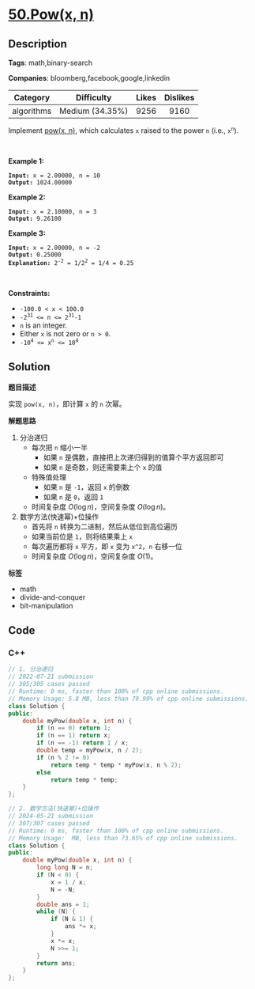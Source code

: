 # [50.Pow(x, n)](https://leetcode.com/problems/powx-n/description/)

## Description

**Tags**: math,binary-search

**Companies**: bloomberg,facebook,google,linkedin

|  Category  |   Difficulty    | Likes | Dislikes |
| :--------: | :-------------: | :---: | :------: |
| algorithms | Medium (34.35%) | 9256  |   9160   |

<p>Implement <a href="http://www.cplusplus.com/reference/valarray/pow/" target="_blank">pow(x, n)</a>, which calculates <code>x</code> raised to the power <code>n</code> (i.e., <code>x<sup>n</sup></code>).</p>
<p>&nbsp;</p>
<p><strong class="example">Example 1:</strong></p>
<pre><code><strong>Input:</strong> x = 2.00000, n = 10
<strong>Output:</strong> 1024.00000</code></pre>
<p><strong class="example">Example 2:</strong></p>
<pre><code><strong>Input:</strong> x = 2.10000, n = 3
<strong>Output:</strong> 9.26100</code></pre>
<p><strong class="example">Example 3:</strong></p>
<pre><code><strong>Input:</strong> x = 2.00000, n = -2
<strong>Output:</strong> 0.25000
<strong>Explanation:</strong> 2<sup>-2</sup> = 1/2<sup>2</sup> = 1/4 = 0.25</code></pre>
<p>&nbsp;</p>
<p><strong>Constraints:</strong></p>
<ul>
  <li><code>-100.0 &lt; x &lt; 100.0</code></li>
  <li><code>-2<sup>31</sup> &lt;= n &lt;= 2<sup>31</sup>-1</code></li>
  <li><code>n</code> is an integer.</li>
  <li>Either <code>x</code> is not zero or <code>n &gt; 0</code>.</li>
  <li><code>-10<sup>4</sup> &lt;= x<sup>n</sup> &lt;= 10<sup>4</sup></code></li>
</ul>

## Solution

**题目描述**

实现 `pow(x, n)`，即计算 `x` 的 `n` 次幂。

**解题思路**

1. 分治递归
   - 每次把 `n` 缩小一半
     - 如果 `n` 是偶数，直接把上次递归得到的值算个平方返回即可
     - 如果 `n` 是奇数，则还需要乘上个 `x` 的值
   - 特殊值处理
     - 如果 `n` 是 `-1`，返回 `x` 的倒数
     - 如果 `n` 是 `0`，返回 `1`
   - 时间复杂度 $O(\log n)$，空间复杂度 $O(\log n)$。
2. 数学方法(快速幂)+位操作
   - 首先将 `n` 转换为二进制，然后从低位到高位遍历
   - 如果当前位是 `1`，则将结果乘上 `x`
   - 每次遍历都将 `x` 平方，即 `x` 变为 `x^2`，`n` 右移一位
   - 时间复杂度 $O(\log n)$，空间复杂度 $O(1)$。

**标签**

- math
- divide-and-conquer
- bit-manipulation

<!-- code start -->
## Code

### C++

```cpp
// 1. 分治递归
// 2022-07-21 submission
// 305/305 cases passed
// Runtime: 0 ms, faster than 100% of cpp online submissions.
// Memory Usage: 5.8 MB, less than 79.99% of cpp online submissions.
class Solution {
public:
    double myPow(double x, int n) {
        if (n == 0) return 1;
        if (n == 1) return x;
        if (n == -1) return 1 / x;
        double temp = myPow(x, n / 2);
        if (n % 2 != 0)
            return temp * temp * myPow(x, n % 2);
        else
            return temp * temp;
    }
};
```

```cpp
// 2. 数学方法(快速幂)+位操作
// 2024-05-21 submission
// 307/307 cases passed
// Runtime: 0 ms, faster than 100% of cpp online submissions.
// Memory Usage:  MB, less than 73.65% of cpp online submissions.
class Solution {
public:
    double myPow(double x, int n) {
        long long N = n;
        if (N < 0) {
            x = 1 / x;
            N = -N;
        }
        double ans = 1;
        while (N) {
            if (N & 1) {
                ans *= x;
            }
            x *= x;
            N >>= 1;
        }
        return ans;
    }
};
```

<!-- code end -->
